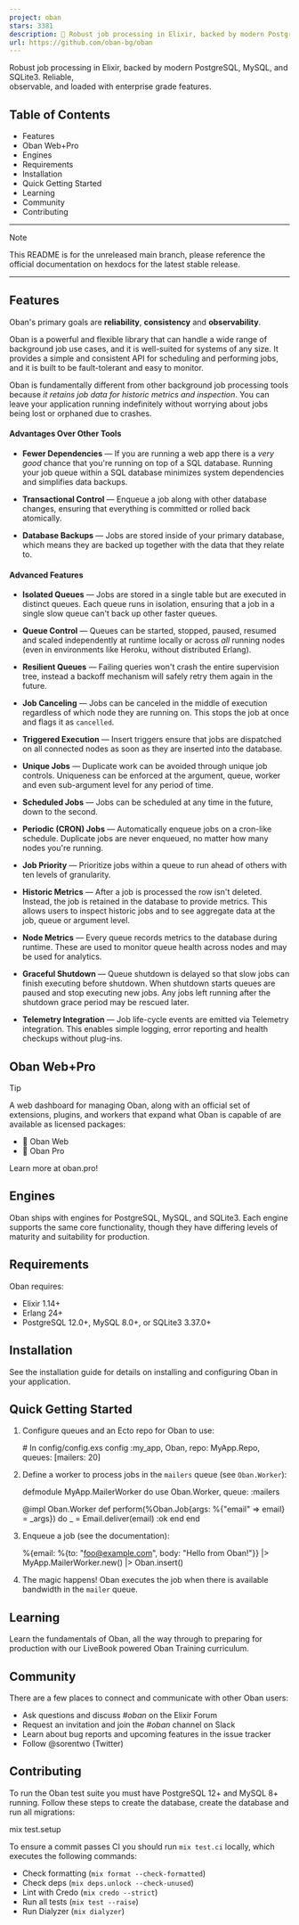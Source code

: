```yaml
---
project: oban
stars: 3381
description: 💎 Robust job processing in Elixir, backed by modern PostgreSQL and SQLite3
url: https://github.com/oban-bg/oban
---
```


Robust job processing in Elixir, backed by modern PostgreSQL, MySQL, and SQLite3. Reliable,  
observable, and loaded with enterprise grade features.

Table of Contents
-----------------

-   Features
-   Oban Web+Pro
-   Engines
-   Requirements
-   Installation
-   Quick Getting Started
-   Learning
-   Community
-   Contributing

* * *

Note

This README is for the unreleased main branch, please reference the official documentation on hexdocs for the latest stable release.

* * *

Features
--------

Oban's primary goals are **reliability**, **consistency** and **observability**.

Oban is a powerful and flexible library that can handle a wide range of background job use cases, and it is well-suited for systems of any size. It provides a simple and consistent API for scheduling and performing jobs, and it is built to be fault-tolerant and easy to monitor.

Oban is fundamentally different from other background job processing tools because _it retains job data for historic metrics and inspection_. You can leave your application running indefinitely without worrying about jobs being lost or orphaned due to crashes.

#### Advantages Over Other Tools

-   **Fewer Dependencies** — If you are running a web app there is a _very good_ chance that you're running on top of a SQL database. Running your job queue within a SQL database minimizes system dependencies and simplifies data backups.
    
-   **Transactional Control** — Enqueue a job along with other database changes, ensuring that everything is committed or rolled back atomically.
    
-   **Database Backups** — Jobs are stored inside of your primary database, which means they are backed up together with the data that they relate to.
    

#### Advanced Features

-   **Isolated Queues** — Jobs are stored in a single table but are executed in distinct queues. Each queue runs in isolation, ensuring that a job in a single slow queue can't back up other faster queues.
    
-   **Queue Control** — Queues can be started, stopped, paused, resumed and scaled independently at runtime locally or across _all_ running nodes (even in environments like Heroku, without distributed Erlang).
    
-   **Resilient Queues** — Failing queries won't crash the entire supervision tree, instead a backoff mechanism will safely retry them again in the future.
    
-   **Job Canceling** — Jobs can be canceled in the middle of execution regardless of which node they are running on. This stops the job at once and flags it as `cancelled`.
    
-   **Triggered Execution** — Insert triggers ensure that jobs are dispatched on all connected nodes as soon as they are inserted into the database.
    
-   **Unique Jobs** — Duplicate work can be avoided through unique job controls. Uniqueness can be enforced at the argument, queue, worker and even sub-argument level for any period of time.
    
-   **Scheduled Jobs** — Jobs can be scheduled at any time in the future, down to the second.
    
-   **Periodic (CRON) Jobs** — Automatically enqueue jobs on a cron-like schedule. Duplicate jobs are never enqueued, no matter how many nodes you're running.
    
-   **Job Priority** — Prioritize jobs within a queue to run ahead of others with ten levels of granularity.
    
-   **Historic Metrics** — After a job is processed the row isn't deleted. Instead, the job is retained in the database to provide metrics. This allows users to inspect historic jobs and to see aggregate data at the job, queue or argument level.
    
-   **Node Metrics** — Every queue records metrics to the database during runtime. These are used to monitor queue health across nodes and may be used for analytics.
    
-   **Graceful Shutdown** — Queue shutdown is delayed so that slow jobs can finish executing before shutdown. When shutdown starts queues are paused and stop executing new jobs. Any jobs left running after the shutdown grace period may be rescued later.
    
-   **Telemetry Integration** — Job life-cycle events are emitted via Telemetry integration. This enables simple logging, error reporting and health checkups without plug-ins.
    

Oban Web+Pro
------------

Tip

A web dashboard for managing Oban, along with an official set of extensions, plugins, and workers that expand what Oban is capable of are available as licensed packages:

-   🧭 Oban Web
-   🌟 Oban Pro

Learn more at oban.pro!

Engines
-------

Oban ships with engines for PostgreSQL, MySQL, and SQLite3. Each engine supports the same core functionality, though they have differing levels of maturity and suitability for production.

Requirements
------------

Oban requires:

-   Elixir 1.14+
-   Erlang 24+
-   PostgreSQL 12.0+, MySQL 8.0+, or SQLite3 3.37.0+

Installation
------------

See the installation guide for details on installing and configuring Oban in your application.

Quick Getting Started
---------------------

1.  Configure queues and an Ecto repo for Oban to use:
    
    \# In config/config.exs
    config :my\_app, Oban,
      repo: MyApp.Repo,
      queues: \[mailers: 20\]
    
2.  Define a worker to process jobs in the `mailers` queue (see `Oban.Worker`):
    
    defmodule MyApp.MailerWorker do
      use Oban.Worker, queue: :mailers
    
      @impl Oban.Worker
      def perform(%Oban.Job{args: %{"email" \=> email} \= \_args}) do
        \_ \= Email.deliver(email)
        :ok
      end
    end
    
3.  Enqueue a job (see the documentation):
    
    %{email: %{to: "foo@example.com", body: "Hello from Oban!"}}
    |> MyApp.MailerWorker.new()
    |> Oban.insert()
    
4.  The magic happens! Oban executes the job when there is available bandwidth in the `mailer` queue.
    

Learning
--------

Learn the fundamentals of Oban, all the way through to preparing for production with our LiveBook powered Oban Training curriculum.

Community
---------

There are a few places to connect and communicate with other Oban users:

-   Ask questions and discuss _#oban_ on the Elixir Forum
-   Request an invitation and join the _#oban_ channel on Slack
-   Learn about bug reports and upcoming features in the issue tracker
-   Follow @sorentwo (Twitter)

Contributing
------------

To run the Oban test suite you must have PostgreSQL 12+ and MySQL 8+ running. Follow these steps to create the database, create the database and run all migrations:

mix test.setup

To ensure a commit passes CI you should run `mix test.ci` locally, which executes the following commands:

-   Check formatting (`mix format --check-formatted`)
-   Check deps (`mix deps.unlock --check-unused`)
-   Lint with Credo (`mix credo --strict`)
-   Run all tests (`mix test --raise`)
-   Run Dialyzer (`mix dialyzer`)
